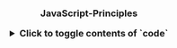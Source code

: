 <h3 align="center">JavaScript-Principles</p>

<details>
  <summary>Click to toggle contents of `code`</summary>
  ```
function display(data) {
    console.log(data)
}

function printHello() {
    console.log(“Hello”);
}

function blockFor300ms() {
    /* blocks js thread for 300ms with long for loop */ }
setTimeout(printHello, 0);
const futureData = fetch('https://twitter.com/will/tweets/1') futureData.then(display)
blockFor300ms()
// Which will run first?
console.log(“Me first!”)
  ```
</details>

## Callback vs. Higher-order function
The function we pass in is a callback function. The outer function that takes in the function (our callback) is a higher-order function
```
const copyArrayAndManipulate = (array, instructions) => {
    const output = [];
    for (let i = 0; i < array.length; i++) {
        output.push(instructions(array[i]));
    }
    return output;
}

const multiplyBy2(input) => {
    return input * 2;
}

const result = copyArrayAndManipulate([1, 2, 3], multiplyBy2);
```
## Function copmosition
— **Easier to add features** - This is the _essential_ aspect of functional javascript - being able to list of our units of code by name and have them run one by one as independent, self-contained pieces<br />
— **More readable** - reduce here is often wrapped in compose to say ‘combine up’ the functions to run our data through them one by one. The style is ‘point free’<br />
— **Easier to debug** - I know exactly the line of code my bug is in - it’s got a label
```
const multiplyBy2 = x => x*2 
const add3 = x => x+3 
const divideBy5 = x => x/5
const subtract4 = x => x-4

const reduce = (array, howToCombine, buildingUp) => {
	for (let i = 0; i < array.length; i++){
		buildingUp = howToCombine(buildingUp, array[i])
  	}
  	return buildingUp
}

const runFunctionOnInput = (input,fn) => { return fn(input) }

const output = reduce([
		multiplyBy2,
		add3,
		divideBy5,
		subtract4
  	],
  	runFunctionOnInput, 11 
)
```

